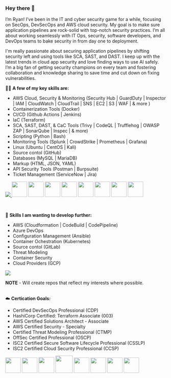 ### Hey there 👋

I’m Ryan! I’ve been in the IT and cyber security game for a while, focusing on SecOps, DevSecOps and AWS cloud security. My goal is to make sure application pipelines are rock-solid with top-notch security practices. I’m all about working seamlessly with IT Ops, security, software developers, and DevOps teams to bake security in from day one to deployment.

I'm really passionate about securing application pipelines by shifting security left and using tools like SCA, SAST, and DAST. I keep up with the latest trends in cloud app security and love finding ways to use AI safely. I’m a big fan of getting security champions on every team and fostering collaboration and knowledge sharing to save time and cut down on fixing vulnerabilities.


🧑‍💻 **A few of my key skills are:** 
<br>
- AWS Cloud, Security & Monitoring (Security Hub | GuardDuty | Inspector | IAM | CloudWatch | CloudTrail | SNS | EC2 | S3 | WAF | & more )
- Containerization Tools (Docker)
- CI/CD (Github Actions | Jenkins)
- IaC (Terraform)
- SCA, SAST, DAST, & CaC Tools (Trivy | CodeQL | Trufflehog | OWASP ZAP | SonarQube | Inspec | & more) 
- Scripting (Python | Bash)
- Monitoring Tools (Splunk | CrowdStrike | Prometheus | Grafana)
- Linux (Ubuntu | CentOS | Kali)
- Source contol (GitHub)
- Databases (MySQL | MariaDB)
- Markup (HTML, JSON, YAML)
- API Security Tools (Postman | Burpsuite)
- Ticket Management (ServiceNow | Jira)

<p align="left">
  <a href="https://skillicons.dev">
    <img src="https://skillicons.dev/icons?i=aws,azure,bash,git,github,githubactions,docker,jenkins,vim,html,css,js,jquery,stackoverflow,apple,windows,md,grafana,prometheus,linux,ubuntu,kali,powershell,mysql,py,regex,vscode,kali,terraform,postman">
  </a>
    <img src ="https://github.com/DrllSGT/DrllSGT/assets/52445175/4fdabb67-dc6e-4086-808d-8bab493fcb78" width=48>
    <img src ="https://github.com/DrllSGT/JenkinsFile-Snyk-SCA-JavaApp/assets/52445175/ff84aab7-372e-4113-9049-fe7dbe4abcc7" width=48> 
    <img src="https://github.com/DrllSGT/JenkinsFile-SonarCloud-SAST-JavaApp/assets/52445175/0a35f318-c65a-4b32-b060-fcdbdbe098d9" width=48>
    <img src="https://github.com/DrllSGT/DrllSGT/assets/52445175/544a8ac6-db8a-4c26-b64d-a4d6e059820e" width=48>
    <img src="https://github.com/DrllSGT/DrllSGT/assets/52445175/ae9ac179-e83f-4c23-a26b-1adad931b7de" width=48>
    <img src="https://github.com/DrllSGT/DrllSGT/assets/52445175/aeb18931-54b9-4b9b-958d-f9e1f207da5d" width=48>
    <img src="https://github.com/DrllSGT/DrllSGT/assets/52445175/ce7a84d1-9801-48cc-8ac1-f63dac7cc98a" width=48>
    <img src="https://github.com/DrllSGT/DrllSGT/assets/52445175/84add975-dd25-4355-a21e-4ce2ba3262c5" width=48>
</p>

<br>

💪 **Skills I am wanting to develop further:** 
<br>
- AWS (Cloudformation | CodeBuild | CodePipeline)
- Azure DevOps
- Configuration Management (Ansible)
- Container Ochestration (Kubernetes)
- Source contol (GitLab)
- Threat Modeling
- Container Security
- Cloud Providers (GCP)

<p align="left">
  <a href="https://skillicons.dev">
    <img src="https://skillicons.dev/icons?i=aws,azure,gcp,ansible,gitlab,go,kubernetes" />
  </a>
</p>

**NOTE** - Will create repos that reflect my interests where possible. 
<br>
<br>

☁️ **Certication Goals:** 
<br>


- Certified DevSecOps Professional (CDP)
- HashiCorp Certified: Terraform Associate (003)
- AWS Certified Solutions Architect - Associate
- AWS Certified Security - Specialty
- Certified Threat Modeling Professional (CTMP)
- OffSec Certified Professional (OSCP) 
- ISC2 Certified Secure Software Lifecycle Professional (CSSLP)
- ISC2 Certified Cloud Security Professional (CCSP)

<p align="left">
<img src="https://github.com/DrllSGT/DrllSGT/assets/52445175/5a8a6f25-249e-4355-84d7-061c3e254025" width=48>
<img src="https://github.com/DrllSGT/DrllSGT/assets/52445175/11fd4758-7754-402d-98b8-78cbb3f65aaf" width=48>
<img src="https://github.com/DrllSGT/DrllSGT/assets/52445175/6b89a6d9-c1e7-412e-8094-e35c72b0ac52" width=49>
<img src="https://github.com/DrllSGT/DrllSGT/assets/52445175/498341f8-c57c-4542-aca4-e4dd87a13e99" width=54>
<img src="https://github.com/DrllSGT/DrllSGT/assets/52445175/f7105f54-ade5-4867-9932-7d2ea090128a" width=48>
<img src="https://github.com/DrllSGT/DrllSGT/assets/52445175/04490921-e3fc-41e2-9c3d-41b04e5f7372" width=48>
<img src="https://github.com/DrllSGT/DrllSGT/assets/52445175/3700c398-2158-4064-be04-d28f0df526cb" width=48>
<img src="https://github.com/DrllSGT/DrllSGT/assets/52445175/06294af1-b1df-4035-8459-437880b3c8d8" width=48>

</p>
